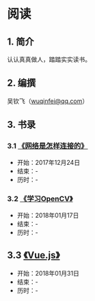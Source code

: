 # 阅读

## 1. 简介

 认认真真做人，踏踏实实读书。

## 2. 编撰

 吴钦飞（wuqinfei@qq.com）

## 3. 书录

### 3.1 [《网络是怎样连接的》](./how-the-network-is-connected)
 
 * 开始：2017年12月24日
 * 结束：-
 * 历时：-

### 3.2 [《学习OpenCV》](./learning-openCV)
 
 * 开始：2018年01月17日
 * 结束：-
 * 历时：-

## 3.3 [《Vue.js》](./Vue.js)

 * 开始：2018年01月31日
 * 结束：-
 * 历时：-